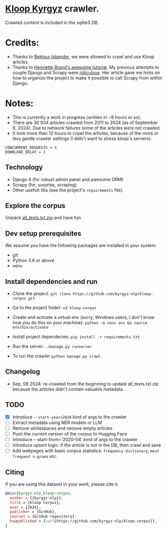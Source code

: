 # [Kloop Kyrgyz](https://ky.kloop.asia) crawler.

Crawled content is included in the sqlite3 DB.

# Credits:

-   Thanks to [Bektour Iskender](https://twitter.com/bektour), we were allowed to crawl and use Kloop articles.
-   Thanks to [Henriette Brand's awesome tutorial](https://blog.theodo.com/2019/01/data-scraping-scrapy-django-integration/). My previous attempts to couple Django and Scrapy were [ridiculous](https://github.com/kyrgyz-nlp/readthedocs_cleaned_projects_list/). Her article gave me hints on how to organize the project to make it possible to call Scrapy from within Django.

# Notes:

-   This is currently a work in progress (written in ~8 hours or so).
-   There are 30 934 articles crawled from 2011 to 2024 (as of September 8, 2024). Due to network failures some of the articles were not crawled.
-   It took more than 12 hours to crawl the articles, because of the more or less gentle crawler settings (I didn't want to stress kloop's servers):

```
CONCURRENT_REQUESTS = 3
DOWNLOAD_DELAY = 1
```

## Technology

-   Django 4 (for robust admin panel and awesome ORM)
-   Scrapy (for, surprise, scraping)
-   Other usefult libs (see the project's `requirements` file).

## Explore the corpus

Unpack [all_texts.txt.zip](https://github.com/kyrgyz-nlp/kloop-corpus/blob/main/all_texts.txt.zip) and have fun.

## Dev setup prerequisites

We assume you have the following packages are installed in your system:

-   git
-   Python 3.6 or above
-   venv

## Install dependencies and run

-   Clone the project:
    `git clone https://github.com/kyrgyz-nlp/kloop-corpus.git`

-   Go to the project folder:
    `cd kloop-corpus`

-   Create and activate a virtual env (sorry, Windows users, I don't know how you do this on your machine):
    `python -m venv env && source env/bin/activate`

-   Install project dependecies:
    `pip install -r requirements.txt`

-   Run the server:
    `./manage.py runserver`

-   To run the crawler
    `python manage.py crawl`

## Changelog
-   Sep, 08 2024: re-crawled from the beginning to update all_texts.txt.zip because the articles didn't contain valuable metadata.

## TODO

-   [x] Introduce `--start-year=2020` kind of args to the crawler
-   [ ] Extract metadata using NER models or LLM
-   [ ] Remove whitespaces and remove empty articles
-   [ ] Push the current version of the corpus to Hugging Face
-   [ ] Introduce --start-from='2020-04' kind of args to the crawler
-   [ ] Introduce upsert logic: if the article is not in the DB, then crawl and save
-   [ ] Add webpages with basic corpus statistics: `frequency dictionary`, `most frequent n-grams` etc.

## Citing

If you are using this dataset in your work, please cite it.
```bibtex
@misc{kyrgyz-nlp_kloop-corpus,
  author = {{kyrgyz-nlp}},
  title = {Kloop Corpus},
  year = {2024},
  publisher = {GitHub},
  journal = {GitHub repository},
  howpublished = {\url{https://github.com/kyrgyz-nlp/kloop-corpus}},
}
```
